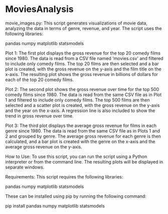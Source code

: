 # MoviesAnalysis

movie_images.py:
This script generates visualizations of movie data, analyzing the data in terms of genre, revenue, and year. The script uses the following libraries:

pandas
numpy
matplotlib
statsmodels

Plot 1:
The first plot displays the gross revenue for the top 20 comedy films since 1980. The data is read from a CSV file named 'movies.csv' and filtered to include only comedy films. The top 20 films are then selected and a bar plot is created, with the gross revenue on the y-axis and the film title on the x-axis. The resulting plot shows the gross revenue in billions of dollars for each of the top 20 comedy films.

Plot 2:
The second plot shows the gross revenue over time for the top 500 comedy films since 1980. The data is read from the same CSV file as in Plot 1 and filtered to include only comedy films. The top 500 films are then selected and a scatter plot is created, with the gross revenue on the y-axis and the year on the x-axis. A regression line is also included to show the trend in gross revenue over time.

Plot 3:
The third plot displays the average gross revenue for films in each genre since 1980. The data is read from the same CSV file as in Plots 1 and 2 and grouped by genre. The average gross revenue for each genre is then calculated, and a bar plot is created with the genre on the x-axis and the average gross revenue on the y-axis.

How to Use:
To use this script, you can run the script using a Python interpreter or from the command line. The resulting plots will be displayed in separate windows.

Requirements:
This script requires the following libraries:

pandas
numpy
matplotlib
statsmodels

These can be installed using pip by running the following command:

pip install pandas numpy matplotlib statsmodels
